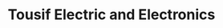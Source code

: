 ---
title: "Tousif Electric and Electronics"
url: /karachi/tousif-electric-and-electronics/
shop: electronics
---